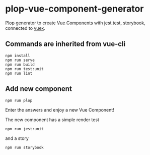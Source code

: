 # plop-vue-component-generator

[Plop](https://plopjs.com/) generator to create [Vue Components](https://vuejs.org/v2/guide/single-file-components.html) 
with [jest test](https://jestjs.io/), [storybook](https://storybook.js.org/),
connected to [vuex](https://vuex.vuejs.org/guide/). 

## Commands are inherited from vue-cli 
```
npm install
npm run serve
npm run build
npm run test:unit
npm run lint
```

## Add new component 
```
npm run plop
```
Enter the answers and enjoy a new Vue Component!

The new component has a simple render test
```
npm run jest:unit
```
and a story
```
npm run storybook
```
